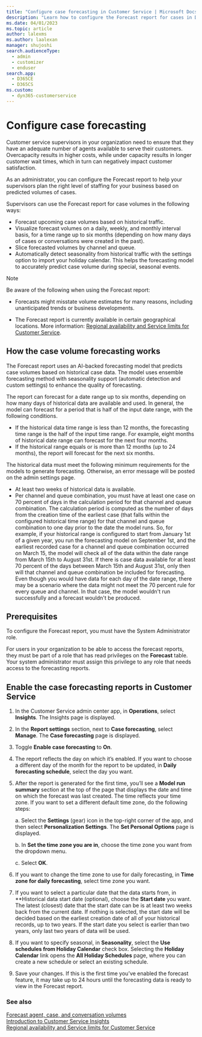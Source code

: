 ```yaml
---
title: "Configure case forecasting in Customer Service | Microsoft Docs"
description: "Learn how to configure the Forecast report for cases in Dynamics 365 Customer Service and Dynamics 365 Customer Service workspace."
ms.date: 04/01/2023
ms.topic: article
author: lalexms
ms.author: laalexan
manager: shujoshi
search.audienceType: 
  - admin
  - customizer
  - enduser
search.app: 
  - D365CE
  - D365CS
ms.custom: 
  - dyn365-customerservice
---
```


# Configure case forecasting


Customer service supervisors in your organization need to ensure that they have an adequate number of agents available to serve their customers. Overcapacity results in higher costs, while under capacity results in longer customer wait times, which in turn can negatively impact customer satisfaction. 

As an administrator, you can configure the Forecast report to help your supervisors plan the right level of staffing for your business based on predicted volumes of cases.

Supervisors can use the Forecast report for case volumes in the following ways:

- Forecast upcoming case volumes based on historical traffic.
- Visualize forecast volumes on a daily, weekly, and monthly interval basis, for a time range up to six months (depending on how many days of cases or conversations were created in the past).
- Slice forecasted volumes by channel and queue.
- Automatically detect seasonality from historical traffic with the settings option to import your holiday calendar. This helps the forecasting model to accurately predict case volume during special, seasonal events.

> [!Note]
> Be aware of the following when using the Forecast report:
> - Forecasts might misstate volume estimates for many reasons, including unanticipated trends or business developments.
>
> - The Forecast report is currently available in certain geographical locations. More information: [Regional availability and Service limits for Customer Service](cs-region-availability-service-limits.md).

## How the case volume forecasting works

The Forecast report uses an AI-backed forecasting model that predicts case volumes based on historical case data. The model uses ensemble forecasting method with seasonality support (automatic detection and custom settings) to enhance the quality of forecasting.

The report can forecast for a date range up to six months, depending on how many days of historical data are available and used. In general, the model can forecast for a period that is half of the input date range, with the following conditions.

- If the historical data time range is less than 12 months, the forecasting time range is the half of the input time range. For example, eight months of historical date range can forecast for the next four months.
- If the historical range equals or is more than 12 months (up to 24 months), the report will forecast for the next six months. 

The historical data must meet the following minimum requirements for the models to generate forecasting. Otherwise, an error message will be posted on the admin settings page.  

- At least two weeks of historical data is available. 
- Per channel and queue combination, you must have at least one case on 70 percent of days in the calculation period for that channel and queue combination. The calculation period is computed as the number of days from the creation time of the earliest case (that falls within the configured historical time range) for that channel and queue combination to one day prior to the date the model runs. So, for example, if your historical range is configured to start from January 1st of a given year, you run the forecasting model on September 1st, and the earliest recorded case for a channel and queue combination occurred on March 15, the model will check all of the data within the date range from March 15th to August 31st. If there is case data available for at least 70 percent of the days between March 15th and August 31st, only then will that channel and queue combination be included for forecasting. Even though you would have data for each day of the date range, there may be a scenario where the data might not meet the 70 percent rule for every queue and channel. In that case, the model wouldn't run successfully and a forecast wouldn't be produced.


## Prerequisites

To configure the Forecast report, you must have the System Administrator role.

For users in your organization to be able to access the forecast reports, they must be part of a role that has read privileges on the **Forecast** table. Your system administrator must assign this privilege to any role that needs access to the forecasting reports.

## Enable the case forecasting reports in Customer Service

1. In the Customer Service admin center app, in **Operations**, select **Insights**. The Insights page is displayed.

1. In the **Report settings** section, next to **Case forecasting**, select **Manage**. The **Case forecasting** page is displayed.
   
1. Toggle **Enable case forecasting** to **On**.

1. The report reflects the day on which it’s enabled. If you want to choose a different day of the month for the report to be updated, in **Daily forecasting schedule**, select the day you want.

1. After the report is generated for the first time, you’ll see a **Model run summary** section at the top of the page that displays the date and time on which the forecast was last created. The time reflects your time zone. If you want to set a different default time zone, do the following steps:

   a. Select the **Settings** (gear) icon in the top-right corner of the app, and then select **Personalization Settings**. The **Set Personal Options** page is displayed.
   
   b. In **Set the time zone you are in**, choose the time zone you want from the dropdown menu.
   
   c. Select **OK**.
  
1. If you want to change the time zone to use for daily forecasting, in **Time zone for daily forecasting**, select time zone you want.

1. If you want to select a particular date that the data starts from, in **Historical data start date (optional), choose the **Start date** you want. The latest (closest) date that the start date can be is at least two weeks back from the current date. If nothing is selected, the start date will be decided based on the earliest creation date of all of your historical records, up to two years. If the start date you select is earlier than two years, only last two years of data will be used.

1. If you want to specify seasonal, in **Seasonality**, select the **Use schedules from Holiday Calendar** check box. Selecting the **Holiday Calendar** link opens the **All Holiday Schedules** page, where you can create a new schedule or select an existing schedule.

1. Save your changes. If this is the first time you’ve enabled the forecast feature, it may take up to 24 hours until the forecasting data is ready to view in the Forecast report. 

### See also

[Forecast agent, case, and conversation volumes](use-volume-forecasting.md)<br>
[Introduction to Customer Service Insights](introduction-customer-service-analytics.md)<br>
[Regional availability and Service limits for Customer Service](cs-region-availability-service-limits.md)
